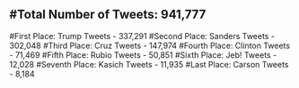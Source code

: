 #Total Number of Tweets: 941,777 
---
#First Place: Trump Tweets - 337,291
#Second Place: Sanders Tweets - 302,048
#Third Place: Cruz Tweets - 147,974
#Fourth Place: Clinton Tweets - 71,469
#Fifth Place: Rubio Tweets - 50,851
#Sixth Place: Jeb! Tweets - 12,028
#Seventh Place: Kasich Tweets - 11,935
#Last Place: Carson Tweets - 8,184
